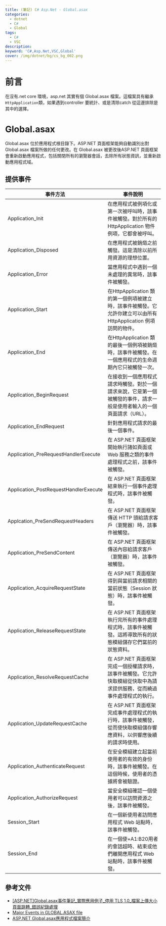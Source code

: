 ```yaml
---
title: (筆記) C# Asp.Net - Global.asax 
categories: 
  - dotnet
  - C#
  - Global
tags: 
  - C#
  - VSC
description:
keyword: 'C#,Asp.Net,VSC,Global'
cover: /img/dotnet/bg/cs_bg_002.png
---
```


# 前言 
在沒有.net core 環境，asp.net 其實有個 Global.asax 檔案。這檔案具有繼承 ```HttpApplication```類，如果遇到controller 要統計、或是清除catch 從這邊排除是其中的選擇。

# Global.asax
Global.asax 位於應用程式根目錄下。ASP.NET 頁面框架能夠自動識別出對Global.asax 檔案所做的任何更改。在 Global.asax 被更改後ASP.NET 頁面框架會重新啟動應用程式，包括關閉所有的瀏覽器會話，去除所有狀態資訊，並重新啟動應用程式域。

## 提供事件
| 事件方法                                  | 事件說明                                                                    |
|---------------------------------------|-------------------------------------------------------------------------|
| Application_Init                      | 在應用程式被例項化或第一次被呼叫時，該事件被觸發。對於所有的HttpApplication 物件例項，它都會被呼叫。              |
| Application_Disposed                  | 在應用程式被銷燬之前觸發。這是清除以前所用資源的理想位置。                                           |
| Application_Error                     | 當應用程式中遇到一個未處理的異常時，該事件被觸發。                                               |
| Application_Start                     | 在HttpApplication 類的第一個例項被建立時，該事件被觸發。它允許你建立可以由所有HttpApplication 例項訪問的物件。 |
| Application_End                       | 在HttpApplication 類的最後一個例項被銷燬時，該事件被觸發。在一個應用程式的生命週期內它只被觸發一次。              |
| Application_BeginRequest              | 在接收到一個應用程式請求時觸發。對於一個請求來說，它是第一個被觸發的事件，請求一般是使用者輸入的一個頁面請求（URL）。            |
| Application_EndRequest                | 針對應用程式請求的最後一個事件。                                                        |
| Application_PreRequestHandlerExecute  | 在 ASP.NET 頁面框架開始執行諸如頁面或 Web 服務之類的事件處理程式之前，該事件被觸發。                       |
| Application_PostRequestHandlerExecute | 在 ASP.NET 頁面框架結束執行一個事件處理程式時，該事件被觸發。                                     |
| Applcation_PreSendRequestHeaders      | 在 ASP.NET 頁面框架傳送 HTTP 頭給請求客戶（瀏覽器）時，該事件被觸發。                              |
| Application_PreSendContent            | 在 ASP.NET 頁面框架傳送內容給請求客戶（瀏覽器）時，該事件被觸發。                                   |
| Application_AcquireRequestState       | 在 ASP.NET 頁面框架得到與當前請求相關的當前狀態（Session 狀態）時，該事件被觸發。                       |
| Application_ReleaseRequestState       | 在 ASP.NET 頁面框架執行完所有的事件處理程式時，該事件被觸發。這將導致所有的狀態模組儲存它們當前的狀態資料。              |
| Application_ResolveRequestCache       | 在 ASP.NET 頁面框架完成一個授權請求時，該事件被觸發。它允許快取模組從快取中為請求提供服務，從而繞過事件處理程式的執行。        |
| Application_UpdateRequestCache        | 在 ASP.NET 頁面框架完成事件處理程式的執行時，該事件被觸發，從而使快取模組儲存響應資料，以供響應後續的請求時使用。           |
| Application_AuthenticateRequest       | 在安全模組建立起當前使用者的有效的身份時，該事件被觸發。在這個時候，使用者的憑據將會被驗證。                          |
| Application_AuthorizeRequest          | 當安全模組確認一個使用者可以訪問資源之後，該事件被觸發。                                            |
| Session_Start                         | 在一個新使用者訪問應用程式 Web 站點時，該事件被觸發。                                           |
| Session_End                           | 在一個使+A1:B20用者的會話超時、結束或他們離開應用程式 Web 站點時，該事件被觸發。                          |


## 參考文件
- [[ASP.NET]Global.asax事件筆記_實際應用例子_停用 TLS 1.0_檔案上傳大小頁面跳轉_錯誤紀錄處理](https://coolmandiary.blogspot.com/2020/11/aspnetglobalasax.html)
- [Major Events in GLOBAL.ASAX file](https://www.c-sharpcorner.com/uploadfile/aa04e6/major-events-in-global-asax-file/)
- [ASP.NET Global.asax應用程式檔案簡介](https://codertw.com/%E5%89%8D%E7%AB%AF%E9%96%8B%E7%99%BC/266541/)